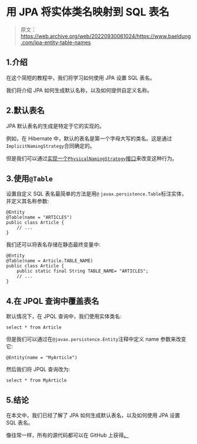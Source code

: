 # 用 JPA 将实体类名映射到 SQL 表名

> 原文：<https://web.archive.org/web/20220930061024/https://www.baeldung.com/jpa-entity-table-names>

## 1.介绍

在这个简短的教程中，我们将学习如何使用 JPA 设置 SQL 表名。

我们将介绍 JPA 如何生成默认名称，以及如何提供自定义名称。

## 2.默认表名

JPA 默认表名的生成是特定于它的实现的。

例如，在 Hibernate 中，默认的表名是第一个字母大写的类名。这是通过`ImplicitNamingStrategy`合同确定的。

但是我们可以通过[实现一个`PhysicalNamingStrategy`接口](/web/20221108213701/https://www.baeldung.com/hibernate-naming-strategy)来改变这种行为。

## 3.使用`@Table`

设置自定义 SQL 表名最简单的方法是用`@` `javax.persistence.Table`标注实体，并定义其名称参数:

```
@Entity
@Table(name = "ARTICLES")
public class Article {
    // ...
}
```

我们还可以将表名存储在静态最终变量中:

```
@Entity
@Table(name = Article.TABLE_NAME)
public class Article {
    public static final String TABLE_NAME= "ARTICLES";
    // ...
}
```

## 4.在 JPQL 查询中覆盖表名

默认情况下，在 JPQL 查询中，我们使用实体类名:

```
select * from Article
```

但是我们可以通过在`@javax.persistence.Entity`注释中定义 name 参数来改变它:

```
@Entity(name = "MyArticle")
```

然后我们将 JPQL 查询改为:

```
select * from MyArticle
```

## 5.结论

在本文中，我们已经了解了 JPA 如何生成默认表名，以及如何使用 JPA 设置 SQL 表名。

像往常一样，所有的源代码都可以在 GitHub 上获得[。](https://web.archive.org/web/20221108213701/https://github.com/eugenp/tutorials/tree/master/persistence-modules/java-jpa-2)